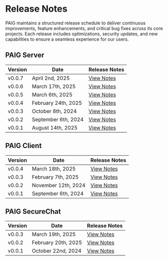 # Release Notes  

PAIG maintains a structured release schedule to deliver continuous improvements, feature enhancements, and critical bug fixes across its core projects. Each release includes optimizations, security updates, and new capabilities to ensure a seamless experience for our users. 

## **PAIG Server**

| Version | Date                | Release Notes                             |
|---------|---------------------|-------------------------------------------|
| v0.0.7  | April 2nd, 2025     | [View Notes](paig-server/release0.0.7.md) |
| v0.0.6  | March 17th, 2025    | [View Notes](paig-server/release0.0.6.md) |
| v0.0.5  | March 6th, 2025     | [View Notes](paig-server/release0.0.5.md) |
| v0.0.4  | February 24th, 2025 | [View Notes](paig-server/release0.0.4.md) |
| v0.0.3  | October 8th, 2024   | [View Notes](paig-server/release0.0.3.md) |
| v0.0.2  | September 6th, 2024 | [View Notes](paig-server/release0.0.2.md) |
| v0.0.1  | August 14th, 2025   | [View Notes](paig-server/release0.0.1.md) |



## **PAIG Client**

| Version | Date                | Release Notes                             |
|---------|---------------------|-------------------------------------------|
| v0.0.4  | March 18th, 2025    | [View Notes](paig-client/release0.0.4.md) |
| v0.0.3  | February 7th, 2025  | [View Notes](paig-client/release0.0.3.md) |
| v0.0.2  | November 12th, 2024 | [View Notes](paig-client/release0.0.2.md) |
| v0.0.1  | September 6th, 2024 | [View Notes](paig-client/release0.0.1.md) |


## **PAIG SecureChat**

| Version | Date                | Release Notes                             |
|---------|---------------------|-------------------------------------------|
| v0.0.3  | March 19th, 2025    | [View Notes](paig-securechat/release0.0.3.md) |
| v0.0.2  | February 20th, 2025 | [View Notes](paig-securechat/release0.0.2.md) |
| v0.0.1  | October 22nd, 2024  | [View Notes](paig-securechat/release0.0.1.md) |
